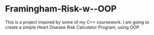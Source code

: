 # Framingham-Risk-w--OOP
This is a project inspired by some of my C++ coursework.  I am going to create a simple Heart Disease Risk Calculator Program, using OOP.
